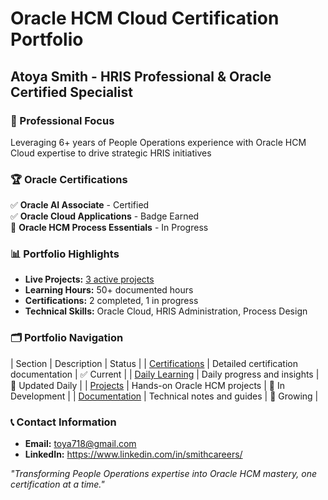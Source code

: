 # Oracle HCM Cloud Certification Portfolio
## Atoya Smith - HRIS Professional & Oracle Certified Specialist

### 🎯 Professional Focus
Leveraging 6+ years of People Operations experience with Oracle HCM Cloud expertise to drive strategic HRIS initiatives

### 🏆 Oracle Certifications
✅ **Oracle AI Associate** - Certified  
✅ **Oracle Cloud Applications** - Badge Earned  
🔄 **Oracle HCM Process Essentials** - In Progress  

### 📊 Portfolio Highlights
- **Live Projects:** [3 active projects](projects/)
- **Learning Hours:** 50+ documented hours
- **Certifications:** 2 completed, 1 in progress
- **Technical Skills:** Oracle Cloud, HRIS Administration, Process Design

### 🗂️ Portfolio Navigation
| Section | Description | Status |
| [Certifications](certification-log.md) | Detailed certification documentation | ✅ Current |
| [Daily Learning](daily-log.md) | Daily progress and insights | 🔄 Updated Daily |
| [Projects](#projects) | Hands-on Oracle HCM projects | 🔄 In Development |
| [Documentation](#technical-skills) | Technical notes and guides | 📝 Growing |

### 📞 Contact Information
- **Email:** toya718@gmail.com
- **LinkedIn:** https://www.linkedin.com/in/smithcareers/

*"Transforming People Operations expertise into Oracle HCM mastery, one certification at a time."*
